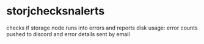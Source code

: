 # storjchecksnalerts
checks if storage node runs into errors and reports disk usage: error counts pushed to discord and error details sent by email
